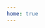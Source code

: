 ```yaml
---
home: true
---
```


<script setup lang="ts">
import TheHome from "@/views/home/TheHome.vue"
</script>

<TheHome />
